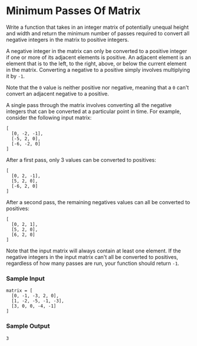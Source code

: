 # Minimum Passes Of Matrix

Write a function that takes in an integer matrix of potentially unequal height and width
and return the minimum number of passes required to convert all negative integers in the
matrix to positive integers.

A negative integer in the matrix can only be converted to a positive integer if one or more
of its adjacent elements is positive. An adjacent element is an element that is to the left,
to the right, above, or below the current element in the matrix. Converting a negative to a
positive simply involves multiplying it by `-1`.

Note that the `0` value is neither positive nor negative, meaning that a `0` can't convert
an adjacent negative to a positive.

A single pass through the matrix involves converting all the negative integers that can
be converted at a particular point in time. For example, consider the following input
matrix:

```
[
  [0, -2, -1],
  [-5, 2, 0],
  [-6, -2, 0]
]
```

After a first pass, only 3 values can be converted to positives:

```
[
  [0, 2, -1],
  [5, 2, 0],
  [-6, 2, 0]
]
```

After a second pass, the remaining negatives values can all be converted to positives:

```
[
  [0, 2, 1],
  [5, 2, 0],
  [6, 2, 0]
]
```

Note that the input matrix will always contain at least one element. If the negative
integers in the input matrix can't all be converted to positives, regardless of how many
passes are run, your function should return `-1`.

### Sample Input

```
matrix = [
  [0, -1, -3, 2, 0],
  [1, -2, -5, -1, -3],
  [3, 0, 0, -4, -1]
]
```

### Sample Output

```
3
```
